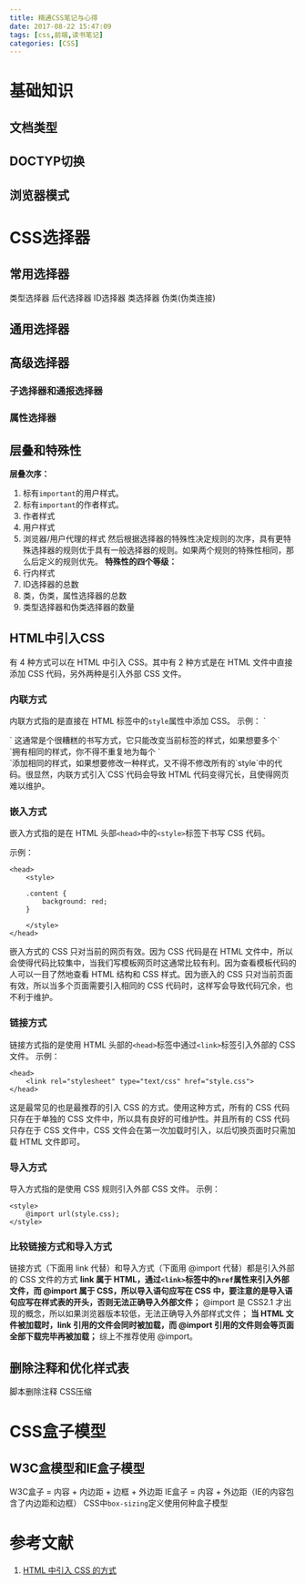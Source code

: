 ```yaml
---
title: 精通CSS笔记与心得
date: 2017-08-22 15:47:09
tags: [css,前端,读书笔记]
categories: [CSS]
---
```


# 基础知识
## 文档类型
## DOCTYP切换
## 浏览器模式

# CSS选择器
## 常用选择器
类型选择器
后代选择器
ID选择器
类选择器
伪类(伪类连接)
## 通用选择器
## 高级选择器
### 子选择器和通报选择器
### 属性选择器

## 层叠和特殊性
**层叠次序：**
1. 标有`important`的用户样式。
2. 标有`important`的作者样式。
3. 作者样式
4. 用户样式
5. 浏览器/用户代理的样式
然后根据选择器的特殊性决定规则的次序，具有更特殊选择器的规则优于具有一般选择器的规则。如果两个规则的特殊性相同，那么后定义的规则优先。
**特殊性的四个等级：**
1. 行内样式
2. ID选择器的总数
3. 类，伪类，属性选择器的总数
4. 类型选择器和伪类选择器的数量

## HTML中引入CSS
有 4 种方式可以在 HTML 中引入 CSS。其中有 2 种方式是在 HTML 文件中直接添加 CSS 代码，另外两种是引入外部 CSS 文件。
### 内联方式
内联方式指的是直接在 HTML 标签中的`style`属性中添加 CSS。
示例：
`
<div style="background: red"></div>
`
这通常是个很糟糕的书写方式，它只能改变当前标签的样式，如果想要多个`<div>`拥有相同的样式，你不得不重复地为每个 `<div>`添加相同的样式，如果想要修改一种样式，又不得不修改所有的`style`中的代码。很显然，内联方式引入`CSS`代码会导致 HTML 代码变得冗长，且使得网页难以维护。

### 嵌入方式
嵌入方式指的是在 HTML 头部`<head>`中的`<style>`标签下书写 CSS 代码。

示例：
```
<head>
    <style>

    .content {
        background: red;
    }

    </style>
</head>
```
嵌入方式的 CSS 只对当前的网页有效。因为 CSS 代码是在 HTML 文件中，所以会使得代码比较集中，当我们写模板网页时这通常比较有利。因为查看模板代码的人可以一目了然地查看 HTML 结构和 CSS 样式。因为嵌入的 CSS 只对当前页面有效，所以当多个页面需要引入相同的 CSS 代码时，这样写会导致代码冗余，也不利于维护。

### 链接方式
链接方式指的是使用 HTML 头部的`<head>`标签中通过`<link>`标签引入外部的 CSS 文件。
示例：
```
<head>
    <link rel="stylesheet" type="text/css" href="style.css">
</head>
```
这是最常见的也是最推荐的引入 CSS 的方式。使用这种方式，所有的 CSS 代码只存在于单独的 CSS 文件中，所以具有良好的可维护性。并且所有的 CSS 代码只存在于 CSS 文件中，CSS 文件会在第一次加载时引入，以后切换页面时只需加载 HTML 文件即可。

### 导入方式
导入方式指的是使用 CSS 规则引入外部 CSS 文件。
示例：
```
<style>
    @import url(style.css);
</style>
```
### 比较链接方式和导入方式
链接方式（下面用 link 代替）和导入方式（下面用 @import 代替）都是引入外部的 CSS 文件的方式
**link 属于 HTML，通过`<link>`标签中的`href`属性来引入外部文件，而 @import 属于 CSS，所以导入语句应写在 CSS 中，要注意的是导入语句应写在样式表的开头，否则无法正确导入外部文件；**
@import 是 CSS2.1 才出现的概念，所以如果浏览器版本较低，无法正确导入外部样式文件；
**当 HTML 文件被加载时，link 引用的文件会同时被加载，而 @import 引用的文件则会等页面全部下载完毕再被加载；**
综上不推荐使用 @import。

## 删除注释和优化样式表
脚本删除注释
CSS压缩

# CSS盒子模型
## W3C盒模型和IE盒子模型
W3C盒子 = 内容 + 内边距 + 边框 + 外边距
IE盒子 = 内容 + 外边距（IE的内容包含了内边距和边框）
CSS中`box-sizing`定义使用何种盒子模型



# 参考文献
1. [HTML 中引入 CSS 的方式](https://segmentfault.com/a/1190000003866058)
